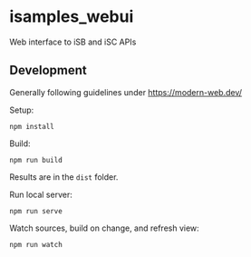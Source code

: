 # isamples_webui

Web interface to iSB and iSC APIs


## Development

Generally following guidelines under https://modern-web.dev/

Setup:
```
npm install
```

Build:
```
npm run build
```
Results are in the `dist` folder.

Run local server:
```
npm run serve
```

Watch sources, build on change, and refresh view:
```
npm run watch
```
